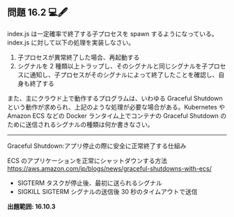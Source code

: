 ## 問題 16.2 💻🖋️

index.js は一定確率で終了する子プロセスを spawn するようになっている。index.js に対して以下の処理を実装しなさい。

1. 子プロセスが異常終了した場合、再起動する
2. シグナルを 2 種類以上トラップし、そのシグナルと同じシグナルを子プロセスに通知し、子プロセスがそのシグナルによって終了したことを確認し、自身も終了する

また、主にクラウド上で動作するプログラムは、いわゆる Graceful Shutdown という動作が求められ、上記のような処理が必要な場合がある。Kubernetes や Amazon ECS などの Docker ランタイム上でコンテナの Graceful Shutdown のために送信されるシグナルの種類は何か書きなさい。

-----

Graceful Shutdown:アプリ停止の際に安全に正常終了する仕組み

ECS のアプリケーションを正常にシャットダウンする方法
https://aws.amazon.com/jp/blogs/news/graceful-shutdowns-with-ecs/

- SIGTERM タスクが停止後、最初に送られるシグナル
- SIGKILL SIGTERM シグナルの送信後 30 秒のタイムアウトで送信

**出題範囲: 16.10.3**